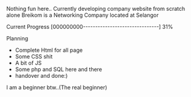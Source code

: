 Nothing fun here..
Currently developing company website from scratch alone
Breikom is a Networking Company located at Selangor 

Current Progress 
[000000000-------------------------------] 31%

Planning
- Complete Html for all page
- Some CSS shit
- A bit of JS
- Some php and SQL here and there
- handover and done:)

I am a beginner btw..(The real beginner)
